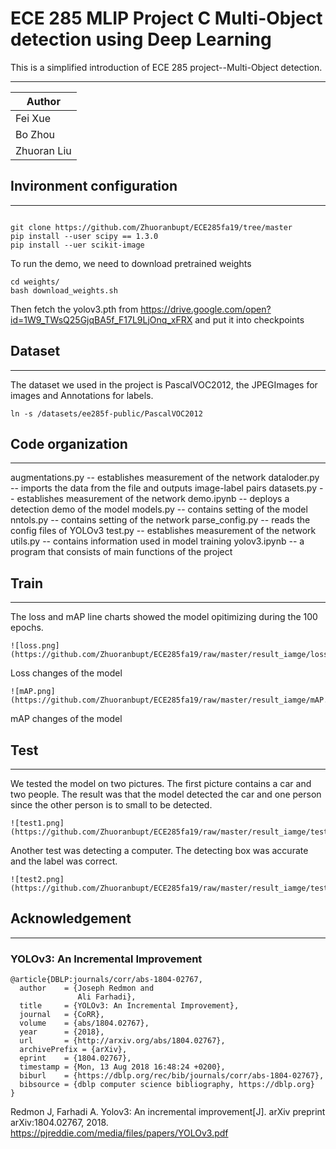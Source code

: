 ECE 285 MLIP Project C Multi-Object detection using Deep Learning
===========================
This is a simplified introduction of ECE 285 project--Multi-Object detection.

****
	
|Author|
|---
|Fei Xue|
|Bo Zhou|
|Zhuoran Liu|

## Invironment configuration
---

```

git clone https://github.com/Zhuoranbupt/ECE285fa19/tree/master
pip install --user scipy == 1.3.0
pip install --uer scikit-image

```
To run the demo, we need to download pretrained weights
```
cd weights/
bash download_weights.sh
```
Then fetch the yolov3.pth from https://drive.google.com/open?id=1W9_TWsQ25GjqBA5f_F17L9LjOnq_xFRX and put it into checkpoints

## Dataset
---
The dataset we used in the project is PascalVOC2012, the JPEGImages for images and Annotations for labels.

```
ln -s /datasets/ee285f-public/PascalVOC2012 
```

## Code organization
---
augmentations.py -- establishes measurement of the network
dataloder.py -- imports the data from the file and outputs image-label pairs
datasets.py -- establishes measurement of the network
demo.ipynb -- deploys a detection demo of the model
models.py -- contains setting of the model
nntols.py -- contains setting of the network
parse_config.py -- reads the config files of YOLOv3 
test.py -- establishes measurement of the network
utils.py -- contains information used in model training
yolov3.ipynb -- a program that consists of main functions of the project


## Train
---
The loss and mAP line charts showed the model opitimizing during the 100 epochs. 
```
![loss.png](https://github.com/Zhuoranbupt/ECE285fa19/raw/master/result_iamge/loss.png)
```
Loss changes of the model
```
![mAP.png](https://github.com/Zhuoranbupt/ECE285fa19/raw/master/result_iamge/mAP.png)
```
mAP changes of the model
## Test
---
We tested the model on two pictures. The first picture contains a car and two people. The result was that the model detected the car and one person since the other person is to small to be detected.
```
![test1.png](https://github.com/Zhuoranbupt/ECE285fa19/raw/master/result_iamge/test1.png)
```
Another test was detecting a computer. The detecting box was accurate and the label was correct.
```
![test2.png](https://github.com/Zhuoranbupt/ECE285fa19/raw/master/result_iamge/test2.png)
```

## Acknowledgement
---
### YOLOv3: An Incremental Improvement
```
@article{DBLP:journals/corr/abs-1804-02767,
  author    = {Joseph Redmon and
               Ali Farhadi},
  title     = {YOLOv3: An Incremental Improvement},
  journal   = {CoRR},
  volume    = {abs/1804.02767},
  year      = {2018},
  url       = {http://arxiv.org/abs/1804.02767},
  archivePrefix = {arXiv},
  eprint    = {1804.02767},
  timestamp = {Mon, 13 Aug 2018 16:48:24 +0200},
  biburl    = {https://dblp.org/rec/bib/journals/corr/abs-1804-02767},
  bibsource = {dblp computer science bibliography, https://dblp.org}
}
```


Redmon J, Farhadi A. Yolov3: An incremental improvement[J]. arXiv preprint arXiv:1804.02767, 2018.
https://pjreddie.com/media/files/papers/YOLOv3.pdf

